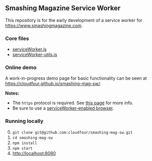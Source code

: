 ## Smashing Magazine Service Worker

This repository is for the early development of a service worker for https://www.smashingmagazine.com.

### Core files

- [serviceWorker.js](serviceWorker.js)
- [serviceWorker-utils.js](serviceWorker-utils.js)

### Online demo

A work-in-progress demo page for basic functionality can be seen at https://cloudfour.github.io/smashing-mag-sw/.

**Notes:** 
- The `https` protocol is required. See [this page](https://www.chromium.org/Home/chromium-security/prefer-secure-origins-for-powerful-new-features) for more info.
- Be sure to use a [serviceWorker-enabled browser](http://caniuse.com/#feat=serviceworkers).

### Running locally

0. `git clone git@github.com:cloudfour/smashing-mag-sw.git`
0. `cd smashing-mag-sw`
0. `npm install`
0. `npm start`
0. <http://localhost:8080>
